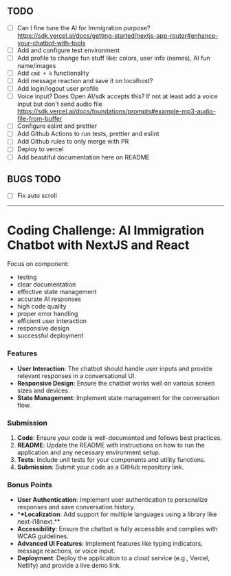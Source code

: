 ## TODO

- [ ] Can I fine tune the AI for Immigration purpose? https://sdk.vercel.ai/docs/getting-started/nextjs-app-router#enhance-your-chatbot-with-tools
- [ ] Add and configure test environment
- [ ] Add profile to change fun stuff like: colors, user info (names), AI fun name/images
- [ ] Add `cmd + k` functionality
- [ ] Add message reaction and save it on localhost?
- [ ] Add login/logout user profile
- [ ] Voice input? Does Open AI/sdk accepts this? If not at least add a voice input but don't send audio file https://sdk.vercel.ai/docs/foundations/prompts#example-mp3-audio-file-from-buffer
- [ ] Configure eslint and prettier
- [ ] Add Github Actions to run tests, prettier and eslint
- [ ] Add Github rules to only merge with PR
- [ ] Deploy to vercel
- [ ] Add beautiful documentation here on README

## BUGS TODO

- [ ] Fix auto scroll

---

# Coding Challenge: AI Immigration Chatbot with NextJS and React

Focus on component:

- testing
- clear documentation
- effective state management
- accurate AI responses
- high code quality
- proper error handling
- efficient user interaction
- responsive design
- successful deployment

### Features

- **User Interaction**: The chatbot should handle user inputs and provide relevant responses in a conversational UI.
- **Responsive Design**: Ensure the chatbot works well on various screen sizes and devices.
- **State Management**: Implement state management for the conversation flow.

### Submission

1. **Code**: Ensure your code is well-documented and follows best practices.
2. **README**: Update the README with instructions on how to run the application and any necessary environment setup.
3. **Tests**: Include unit tests for your components and utility functions.
4. **Submission**: Submit your code as a GitHub repository link.

### Bonus Points

- **User Authentication**: Implement user authentication to personalize responses and save conversation history.
- \***\*Localization**: Add support for multiple languages using a library like next-i18next.\*\*
- **Accessibility**: Ensure the chatbot is fully accessible and complies with WCAG guidelines.
- **Advanced UI Features**: Implement features like typing indicators, message reactions, or voice input.
- **Deployment**: Deploy the application to a cloud service (e.g., Vercel, Netlify) and provide a live demo link.

